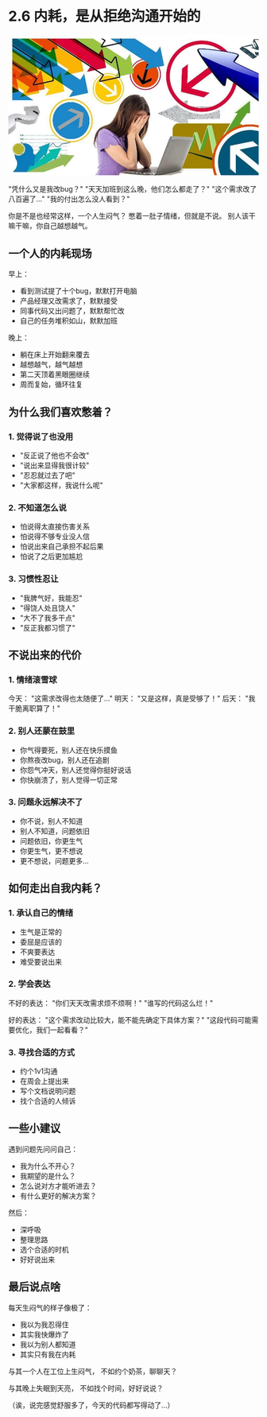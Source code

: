 # 2.6 内耗，是从拒绝沟通开始的

![自我内耗](../assets/images/chapter2/self-friction.jpg)

"凭什么又是我改bug？"
"天天加班到这么晚，他们怎么都走了？"
"这个需求改了八百遍了..."
"我的付出怎么没人看到？"

你是不是也经常这样，一个人生闷气？
憋着一肚子情绪，但就是不说。
别人该干嘛干嘛，你自己越想越气。

## 一个人的内耗现场

早上：
- 看到测试提了十个bug，默默打开电脑
- 产品经理又改需求了，默默接受
- 同事代码又出问题了，默默帮忙改
- 自己的任务堆积如山，默默加班

晚上：
- 躺在床上开始翻来覆去
- 越想越气，越气越想
- 第二天顶着黑眼圈继续
- 周而复始，循环往复

## 为什么我们喜欢憋着？

### 1. 觉得说了也没用
- "反正说了他也不会改"
- "说出来显得我很计较"
- "忍忍就过去了吧"
- "大家都这样，我说什么呢"

### 2. 不知道怎么说
- 怕说得太直接伤害关系
- 怕说得不够专业没人信
- 怕说出来自己承担不起后果
- 怕说了之后更加尴尬

### 3. 习惯性忍让
- "我脾气好，我能忍"
- "得饶人处且饶人"
- "大不了我多干点"
- "反正我都习惯了"

## 不说出来的代价

### 1. 情绪滚雪球
今天：
"这需求改得也太随便了..."
明天：
"又是这样，真是受够了！"
后天：
"我干脆离职算了！"

### 2. 别人还蒙在鼓里
- 你气得要死，别人还在快乐摸鱼
- 你熬夜改bug，别人还在追剧
- 你怨气冲天，别人还觉得你挺好说话
- 你快崩溃了，别人觉得一切正常

### 3. 问题永远解决不了
- 你不说，别人不知道
- 别人不知道，问题依旧
- 问题依旧，你更生气
- 你更生气，更不想说
- 更不想说，问题更多...

## 如何走出自我内耗？

### 1. 承认自己的情绪
- 生气是正常的
- 委屈是应该的
- 不爽要表达
- 难受要说出来

### 2. 学会表达
不好的表达：
"你们天天改需求烦不烦啊！"
"谁写的代码这么烂！"

好的表达：
"这个需求改动比较大，能不能先确定下具体方案？"
"这段代码可能需要优化，我们一起看看？"

### 3. 寻找合适的方式
- 约个1v1沟通
- 在周会上提出来
- 写个文档说明问题
- 找个合适的人倾诉

## 一些小建议

遇到问题先问问自己：
- 我为什么不开心？
- 我期望的是什么？
- 怎么说对方才能听进去？
- 有什么更好的解决方案？

然后：
- 深呼吸
- 整理思路
- 选个合适的时机
- 好好说出来

## 最后说点啥

每天生闷气的样子像极了：
- 我以为我忍得住
- 其实我快爆炸了
- 我以为别人都知道
- 其实只有我在内耗

与其一个人在工位上生闷气，
不如约个奶茶，聊聊天？

与其晚上失眠到天亮，
不如找个时间，好好说说？

（诶，说完感觉舒服多了，今天的代码都写得动了...）